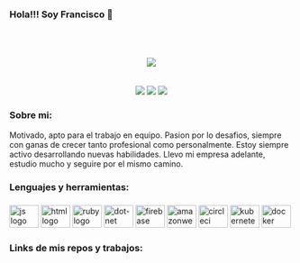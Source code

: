 ### Hola!!! Soy Francisco 👋<br>
<br>
<br>
<br>
</div>
<div align="center">
  <img src="https://media.licdn.com/dms/image/D4D16AQE4uukXd0-gYw/profile-displaybackgroundimage-shrink_350_1400/0/1682804870243?e=1688601600&v=beta&t=Lte1wTdisPH9bgU_WTLSLCu00RnbbhFOnrEyu_ZkGww"  /><br>
  <br>

  
  <br>
 </div>
<div align="center"> 
  <a href="https://www.instagram.com/franciscogomezdeleon/
" target="_blank"><img src="https://img.shields.io/badge/-Instagram-%23E4405F?style=for-the-badge&logo=instagram&logoColor=white" target="_blank"></a> 
  <a href = "mailto:franciscogomez1988@hotmail.com"><img src="https://img.shields.io/badge/-Hotmail-%23333?style=for-the-badge&logo=gmail&logoColor=white" target="_blank"></a>
  <a href="https://www.linkedin.com/in/fgdl/" target="_blank"><img src="https://img.shields.io/badge/-LinkedIn-%230077B5?style=for-the-badge&logo=linkedin&logoColor=white" target="_blank"></a> 
</div>

###

###

<h3 align="left"> Sobre mi: </h3>
  <p align="left">Motivado, apto para el trabajo en equipo. Pasion por lo desafios, siempre con ganas de crecer tanto profesional como personalmente.
  Estoy siempre activo desarrollando nuevas habilidades. Llevo mi empresa adelante, estudio mucho y seguire por el mismo camino.</p>

###

<h3 align="left">Lenguajes y herramientas: </h3>

###

<div align="left">
  <img src="https://1000logos.net/wp-content/uploads/2020/09/JavaScript-Logo.png" height="40" width="52" alt="js logo"  />
  <img src="" height="40" width="52" alt="html logo"  />
  <img src="https://cdn.jsdelivr.net/gh/devicons/devicon/icons/ruby/ruby-plain-wordmark.svg" height="40" width="52" alt="ruby logo"  />
  <img src="https://cdn.jsdelivr.net/gh/devicons/devicon/icons/dot-net/dot-net-plain-wordmark.svg" height="40" width="52" alt="dot-net logo"  />
  <img src="https://cdn.jsdelivr.net/gh/devicons/devicon/icons/firebase/firebase-plain-wordmark.svg" height="40" width="52" alt="firebase logo"  />
  <img src="https://cdn.jsdelivr.net/gh/devicons/devicon/icons/amazonwebservices/amazonwebservices-original.svg" height="40" width="52" alt="amazonwebservices logo"  />
  <img src="https://cdn.jsdelivr.net/gh/devicons/devicon/icons/circleci/circleci-plain.svg" height="40" width="52" alt="circleci logo"  />
  <img src="https://cdn.jsdelivr.net/gh/devicons/devicon/icons/kubernetes/kubernetes-plain.svg" height="40" width="52" alt="kubernetes logo"  />
  <img src="https://cdn.jsdelivr.net/gh/devicons/devicon/icons/docker/docker-plain-wordmark.svg" height="40" width="52" alt="docker logo"  />
</div>

###

<h3 align="left">Links de mis repos y trabajos:</h3>


